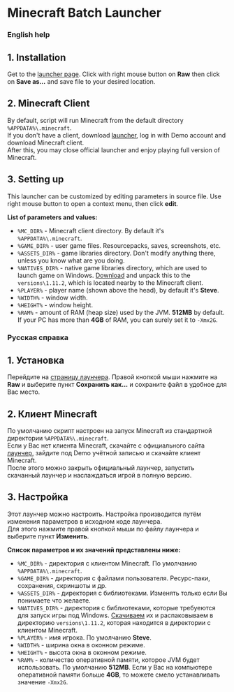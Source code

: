 Minecraft Batch Launcher
========================

### English help ###
## 1. Installation ##
Get to the [launcher page](https://github.com/IIIypuk/minecraft-launcher/blob/master/mc_start.bat). Click with right mouse button on **Raw** then click on **Save as...** and save file to your desired location.

## 2. Minecraft Client ##
By default, script will run Minecraft from the default directory `%APPDATA%\.minecraft`.  
If you don't have a client, download [launcher](https://s3.amazonaws.com/Minecraft.Download/launcher/Minecraft.jar), log in with Demo account and download Minecraft client.  
After this, you may close official launcher and enjoy playing full version of Minecraft.

## 3. Setting up ##
This launcher can be customized by editing parameters in source file.
Use right mouse button to open a context menu, then click **edit**.

**List of parameters and values:**

+ `%MC_DIR%` - Minecraft client directory. By default it's `%APPDATA%\.minecraft`.
+ `%GAME_DIR%` - user game files. Resourcepacks, saves, screenshots, etc.
+ `%ASSETS_DIR%` - game libraries directory. Don't modify anything there, unless you know what are you doing.
+ `%NATIVES_DIR%` - native game libraries directory, which are used to launch game on Windows.
[Download](https://github.com/IIIypuk/minecraft-launcher/raw/master/natives/1.11.2.7z) and unpack this to the `versions\1.11.2`, which is located nearby to the Minecraft client.
+ `%PLAYER%` - player name (shown above the head), by default it's **Steve**.
+ `%WIDTH%` - window width.
+ `%HEIGHT%` - window height.
+ `%RAM%` - amount of RAM (heap size) used by the JVM. **512MB** by default. If your PC has more than **4GB** of RAM, you can surely set it to `-Xmx2G`.


### Русская справка ###
## 1. Установка ##
Перейдите на [страницу лаунчера](https://github.com/IIIypuk/minecraft-launcher/blob/master/mc_start.bat). Правой кнопкой мыши нажмите на **Raw** и выберите пункт **Сохранить как...** и сохраните файл в удобное для Вас место.

## 2. Клиент Minecraft ##
По умолчанию скрипт настроен на запуск Minecraft из стандартной директории `%APPDATA%\.minecraft`.  
Если у Вас нет клиента Minecraft, скачайте с официального сайта [лаунчер](https://s3.amazonaws.com/Minecraft.Download/launcher/Minecraft.jar), зайдите под Demo учётной записью и скачайте клиент Minecraft.  
После этого можно закрыть официальный лаунчер, запустить скачанный лаунчер и наслаждаться игрой в полную версию.

## 3. Настройка ##
Этот лаунчер можно настроить. Настройка производится путём изменения параметров в исходном коде лаунчера.  
Для этого нажмите правой кнопкой мыши по файлу лаунчера и выберите пункт **Изменить**.

**Список параметров и их значений представлены ниже:**

+ `%MC_DIR%` - директория с клиентом Minecraft. По умолчанию `%APPDATA%\.minecraft`.
+ `%GAME_DIR%` - директория с файлами пользователя. Ресурс-паки, сохранения, скриншоты и др.
+ `%ASSETS_DIR%` - директория с библиотеками. Изменять только если Вы понимаете что желаете.
+ `%NATIVES_DIR%` - директория с библиотеками, которые требуеются для запуск игры под Windows.
[Скачиваем](https://github.com/IIIypuk/minecraft-launcher/raw/master/natives/1.11.2.7z) их и распаковываем в директорию `versions\1.11.2`, которая находится в директории с клиентом Minecraft.
+ `%PLAYER%` - имя игрока. По умолчанию **Steve**.
+ `%WIDTH%` - ширина окна в оконном режиме.
+ `%HEIGHT%` - высота окна в оконном режиме.
+ `%RAM%` - количество оперативной памяти, которое JVM будет использовать. По умолчанию **512MB**. Если у Вас на компьютере оперативной памяти больше **4GB**, то можете смело устанавливать значение `-Xmx2G`.
